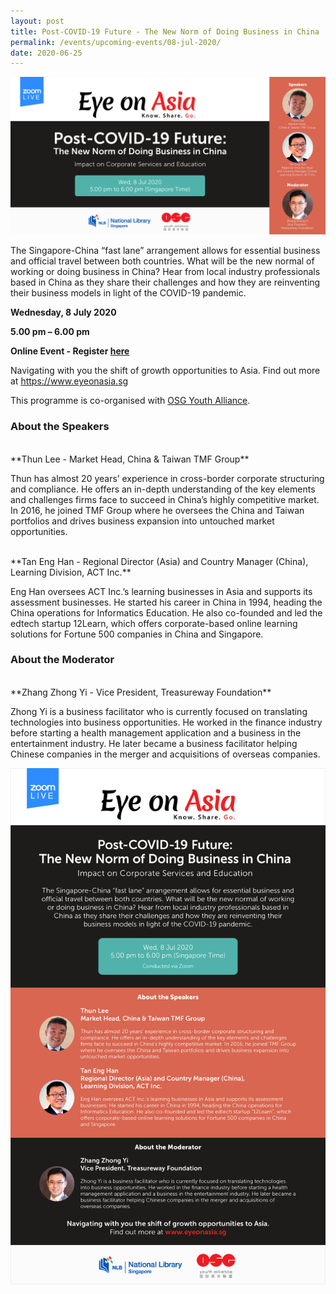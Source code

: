 ```yaml
---
layout: post
title: Post-COVID-19 Future - The New Norm of Doing Business in China
permalink: /events/upcoming-events/08-jul-2020/
date: 2020-06-25
---
```


<img src="\images\past-events\08-Jul-2020\EOA Eventbrite V2.jpg" style="width:1000px;" />

The Singapore-China “fast lane” arrangement allows for essential business and official travel between both countries. What will be the new normal of working or doing business in China? Hear from local industry professionals based in China as they share their challenges and how they are reinventing their business models in light of the COVID-19 pandemic.

**Wednesday, 8 July 2020**

**5.00 pm – 6.00 pm**

**Online Event - Register <a href="https://www.eventbrite.com/e/post-covid-19-future-the-new-norm-of-doing-business-in-china-registration-110919093996">here</a>**

Navigating with you the shift of growth opportunities to Asia. Find out more at <https://www.eyeonasia.sg>

This programme is co-organised with <a href="https://www.osg.sg/">OSG Youth Alliance</a>.

### **About the Speakers**

</br>
**Thun Lee - Market Head, China & Taiwan TMF Group**

Thun has almost 20 years’ experience in cross-border corporate structuring and compliance. He offers an in-depth understanding of the key elements and challenges firms face to succeed in China’s highly competitive market. In 2016, he joined TMF Group where he oversees the China and Taiwan portfolios and drives business expansion into untouched market opportunities.

</br>
**Tan Eng Han - Regional Director (Asia) and Country Manager (China), Learning Division, ACT Inc.**

Eng Han oversees ACT Inc.’s learning businesses in Asia and supports its assessment businesses. He started his career in China in 1994, heading the China operations for Informatics Education. He also co-founded and led the edtech startup 12Learn, which offers corporate-based online learning solutions for Fortune 500 companies in China and Singapore.

### **About the Moderator**

</br>
**Zhang Zhong Yi - Vice President, Treasureway Foundation**

Zhong Yi is a business facilitator who is currently focused on translating technologies into business opportunities. He worked in the finance industry before starting a health management application and a business in the entertainment industry. He later became a business facilitator helping Chinese companies in the merger and acquisitions of overseas companies.

<a href="https://www.eventbrite.com/e/post-covid-19-future-the-new-norm-of-doing-business-in-china-registration-110919093996"><img src="\images\past-events\08-Jul-2020\EOA eDM V5.jpg" style="width:650px;" /></a>

